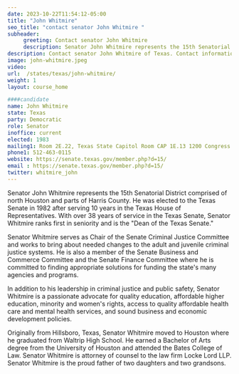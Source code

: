 ```yaml
---
date: 2023-10-22T11:54:12-05:00
title: "John Whitmire"
seo_title: "contact senator John Whitmire "
subheader:
     greeting: Contact senator John Whitmire
     description: Senator John Whitmire represents the 15th Senatorial District comprised of north Houston and parts of Harris County. He was elected to the Texas Senate in 1982 after serving 10 years in the Texas House of Representatives. With over 38 years of service in the Texas Senate, Senator Whitmire ranks first in seniority and is the "Dean of the Texas Senate."
description: Contact senator John Whitmire of Texas. Contact information for John Whitmire includes email address, phone number, and mailing address.
image: john-whitmire.jpeg
video:
url:  /states/texas/john-whitmire/
weight: 1
layout: course_home

####candidate
name: John Whitmire
state: Texas
party: Democratic
role: Senator
inoffice: current
elected: 1983
mailing1: Room 2E.22, Texas State Capitol Room CAP 1E.13 1200 Congress Ave Austin, TX 78711-2068
phone1: 512-463-0115
website: https://senate.texas.gov/member.php?d=15/
email : https://senate.texas.gov/member.php?d=15/
twitter: whitmire_john
---
```


Senator John Whitmire represents the 15th Senatorial District comprised of north Houston and parts of Harris County. He was elected to the Texas Senate in 1982 after serving 10 years in the Texas House of Representatives. With over 38 years of service in the Texas Senate, Senator Whitmire ranks first in seniority and is the "Dean of the Texas Senate."

Senator Whitmire serves as Chair of the Senate Criminal Justice Committee and works to bring about needed changes to the adult and juvenile criminal justice systems. He is also a member of the Senate Business and Commerce Committee and the Senate Finance Committee where he is committed to finding appropriate solutions for funding the state's many agencies and programs.

In addition to his leadership in criminal justice and public safety, Senator Whitmire is a passionate advocate for quality education, affordable higher education, minority and women's rights, access to quality affordable health care and mental health services, and sound business and economic development policies.

Originally from Hillsboro, Texas, Senator Whitmire moved to Houston where he graduated from Waltrip High School. He earned a Bachelor of Arts degree from the University of Houston and attended the Bates College of Law. Senator Whitmire is attorney of counsel to the law firm Locke Lord LLP. Senator Whitmire is the proud father of two daughters and two grandsons.
